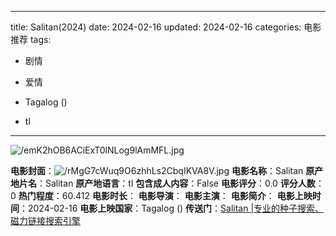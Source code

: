 
---
title: Salitan(2024)
date: 2024-02-16
updated: 2024-02-16
categories: 电影推荐
tags:

- 剧情
- 爱情

- Tagalog ()
- tl
---

<img src="https://image.tmdb.org/t/p/original/emK2hOB6ACiExT0lNLog9lAmMFL.jpg" alt="/emK2hOB6ACiExT0lNLog9lAmMFL.jpg" title="/emK2hOB6ACiExT0lNLog9lAmMFL.jpg">

**电影封面**：<img src="https://image.tmdb.org/t/p/w200/rMgG7cWuq9O6zhhLs2CbqIKVA8V.jpg" alt="/rMgG7cWuq9O6zhhLs2CbqIKVA8V.jpg" title="/rMgG7cWuq9O6zhhLs2CbqIKVA8V.jpg">
**电影名称**：Salitan
**原产地片名**：Salitan
**原产地语言**：tl
**包含成人内容**：False
**电影评分**：0.0
**评分人数**：0
**热门程度**：60.412
**电影时长**：
**电影导演**：
**电影主演**：
**电影简介**：
**电影上映时间**：2024-02-16
**电影上映国家**：Tagalog ()
**传送门**：[Salitan |专业的种子搜索、磁力链接搜索引擎](https://movie.amd794.com:2083/?search=Salitan&ordering=&mode=match_phrase&page_size=10&page=1)

